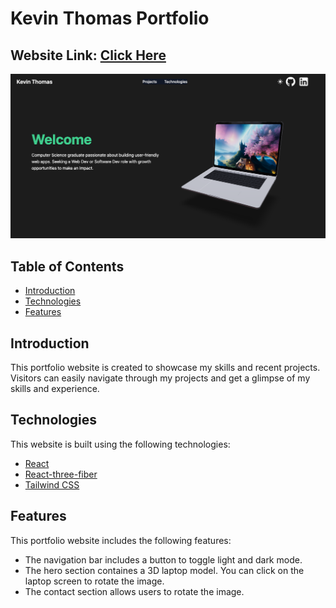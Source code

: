 # Kevin Thomas Portfolio

## Website Link: [Click Here](https://kevinthomas.vercel.app/)

<img src="./public/images/github_readme.png">

## Table of Contents

- [Introduction](#introduction)
- [Technologies](#technologies)
- [Features](#features)

## Introduction

This portfolio website is created to showcase my skills and recent projects. Visitors can easily navigate through my projects and get a glimpse of my skills and experience.

## Technologies

This website is built using the following technologies:

- [React](https://reactjs.org/)
- [React-three-fiber](https://github.com/pmndrs/react-three-fiber)
- [Tailwind CSS](https://tailwindcss.com/)

## Features

This portfolio website includes the following features:

- The navigation bar includes a button to toggle light and dark mode.
- The hero section containes a 3D laptop model. You can click on the laptop screen to rotate the image.
- The contact section allows users to rotate the image.
